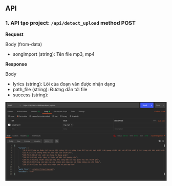 ## API


### 1. API tạo project: `/api/detect_upload` method POST 

**Request**

Body (from-data)

* songImport (string): Tên file mp3, mp4
  

**Response**

Body

* lyrics (string): Lòi của đoạn văn được nhận dạng
* path_file (string): Đường dẫn tới file 
* success (string): 


![post main](./upload_file.png)